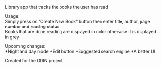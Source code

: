 Library app that tracks the books the user has read

Usage: <br />
Simply press on "Create New Book" button then enter title, author, page number and reading status <br />
Books that are done reading are displayed in color otherwise it is displayed in grey

Upcoming changes: <br />
*Night and day mode 
*Edit button 
*Suggested search engine
*A better UI

Created for the ODIN project
